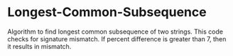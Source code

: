 # Longest-Common-Subsequence
Algorithm to find longest common subsequence of two strings.
This code checks for signature mismatch. If percent difference is greater than 7, then it results in mismatch.
